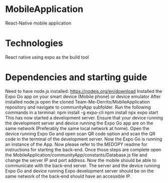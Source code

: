 # MobileApplication
React-Native mobile application

# Technologies
React native using expo as the build tool

# Dependencies and starting guide
Need to have node.js installed: https://nodejs.org/en/download
Installed the Expo Go app on your smart device (Mobile phone) or device emulator
After installed node.js open the cloned Team-Me-Derrito/MobileApplication repository and navigate to communityApp subfolder. Run the following commands in a terminal:
npm install -g expo-cli
npm install
npx expo start
This has now started a development server. Ensure that your device running the development server and device running the Expo Go app are on the same network (Preferably the same local network at home). Open the device running Expo Go and open scan QR code option and scan the QR code in the terminal of the development server. Now the Expo Go is running an instance of the App. Now please refer to the MEDOPY readme for instructions for starting the back-end. Once those steps are complete open the MobileApplication/communityApp/constants/Database.js file and change the server IP and port address. Now the mobile should be able to communicate with the back-end server. The server and the device running Expo Go and device running Expo development server should be on the same network of the back-end should have an accessible IP. 

